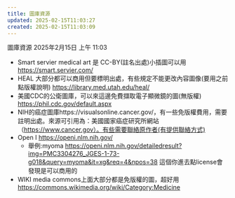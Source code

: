 ```yaml
---
title: 圖庫資源
updated: 2025-02-15T11:03:27
created: 2025-02-15T11:03:09
---
```


圖庫資源
2025年2月15日
上午 11:03
- Smart servier medical art 是 CC-BY(註名出處)小插圖可以用 <https://smart.servier.com/>
- HEAL 大部分都可以商用但要標明出處，有些規定不能更改內容圖像(要用之前點版權說明) <https://library.med.utah.edu/heal/>
- 美國CDC的公衛圖庫，可以來這邊免費擷取電子顯微鏡的圖(無版權) <https://phil.cdc.gov/default.aspx>
- NIH的癌症圖庫https://visualsonline.cancer.gov/，有一些免版權費用，需要註明出處。來源可引用為：美國國家癌症研究所網站（https://www.cancer.gov）。有些需要聯絡原作者(有提供聯絡方式)
- Open I <https://openi.nlm.nih.gov/>
  - 舉例:myoma <https://openi.nlm.nih.gov/detailedresult?img=PMC3304276_JGES-1-73-g018&query=myoma&it=xg&req=4&npos=38> 這個你進去點license會發現是可以商用的
- WIKI media commons上面大部分都是免版權的圖，超好用 <https://commons.wikimedia.org/wiki/Category:Medicine>

